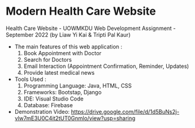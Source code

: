 # Modern Health Care Website
Health Care Website - UOWMKDU Web Development Assignment - September 2022 (by Liaw Yi Kai & Tripti Pal Kaur)

- The main features of this web application :
  1. Book Appointment with Doctor
  2. Search for Doctors
  3. Email Interaction (Appointment Confirmation, Reminder, Updates)
  4. Provide latest medical news
- Tools Used :
  1. Programming Language: Java, HTML, CSS
  2. Frameworks: Bootstap, Django
  3. IDE: Visual Studio Code
  4. Database: Firebase
- Demonstration Video: https://drive.google.com/file/d/1d5BuNs2j-vlw7mE3U0C4it2tUT0Gnmlo/view?usp=sharing 

